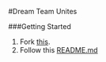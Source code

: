 #Dream Team Unites


###Getting Started

1. Fork [this](https://github.com/defcon91/dreamteamunites).
2. Follow this [README.md](https://github.com/zakaziko99/assets-bootstrap-sass-bower-gulp/blob/master/README.md)
